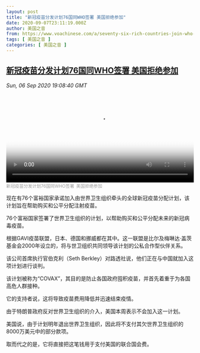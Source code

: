 ```yaml
---
layout: post
title: "新冠疫苗分发计划76国同WHO签署 美国拒绝参加"
date: 2020-09-07T23:11:19.000Z
author: 美国之音
from: https://www.voachinese.com/a/seventy-six-rich-countries-join-who-vaccine-alliance-20200907/5571276.html
tags: [ 美国之音 ]
categories: [ 美国之音 ]
---
```

<!--1599520279000-->
[新冠疫苗分发计划76国同WHO签署 美国拒绝参加](https://www.voachinese.com/a/seventy-six-rich-countries-join-who-vaccine-alliance-20200907/5571276.html)
------

<div>
<div><i>Sun, 06 Sep 2020 19:08:40 GMT</i></div><video poster="https://images.weserv.nl?url=gdb.voanews.com/867a2579-6ac6-4c07-ac4b-ebe7510d8998_tv_r1_s_w900.jpg" src="https://av.voanews.com/Videoroot/Pangeavideo/2020/09/8/86/867a2579-6ac6-4c07-ac4b-ebe7510d8998_240p.mp4" style="width:100%" controls></video><div><small style="color: #999;">新冠疫苗分发计划76国同WHO签署  美国拒绝参加</small></div><p>现在有76个富裕国家承诺加入由世界卫生组织牵头的全球新冠疫苗分配计划，该计划旨在帮助购买和公平分配注射疫苗。</p><p>76个富裕国家签署了世界卫生组织的计划，以帮助购买和公平分配未来的新冠病毒疫苗。</p><p>根据GAVI疫苗联盟，日本、德国和挪威都在其中。这一联盟是比尔及梅琳达·盖茨基金会2000年设立的，将与世卫组织共同领导该计划的公私合作型伙伴关系。</p><p>该公司首席执行官伯克利（Seth Berkley）对路透社说，他们正在与中国就加入这项计划进行谈判。</p><p>该计划被称为“COVAX”，其目的是防止各国政府囤积疫苗，并首先着重于为各国高危人群接种。</p><p>它的支持者说，这将导致疫苗费用降低并迅速结束疫情。</p><p>由于特朗普政府反对世界卫生组织的介入，美国本周表示不会加入这一计划。</p><p>美国说，由于计划明年退出世界卫生组织，因此将不支付其欠世界卫生组织的8000万美元中的部分款项。</p><p>取而代之的是，它将直接把这笔钱用于支付美国的联合国会费。</p>
</div>
